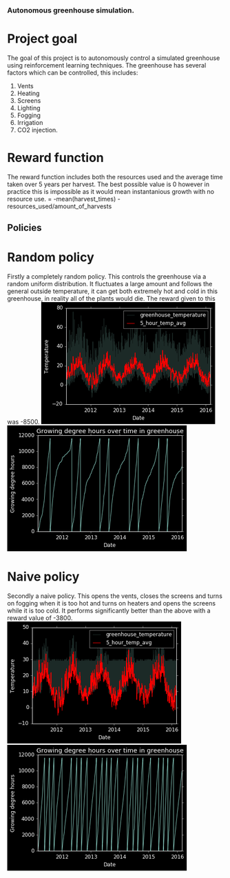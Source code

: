 ### Autonomous greenhouse simulation.
# Project goal
The goal of this project is to autonomously control a simulated greenhouse using reinforcement learning techniques. The greenhouse has several factors which can be controlled, this includes:
  1. Vents
  2. Heating
  3. Screens
  4. Lighting
  5. Fogging
  6. Irrigation
  7. CO2 injection.
# Reward function
The reward function includes both the resources used and the average time taken over 5 years per harvest. The best possible value is 0 however in practice this is impossible as it would mean instantanious growth with no resource use.
    = -mean(harvest_times) - resources_used/amount_of_harvests
## Policies
# Random policy
Firstly a completely random policy. This controls the greenhouse via a random uniform distribution. It fluctuates a large amount and follows the general outside temperature, it can get both extremely hot and cold in this greenhouse, in reality all of the plants would die.
The reward given to this was -8500.
![Random temperatures](https://github.com/tonzowonzo/greenhouse/blob/master/images/randomtemps.png)
![Random harvest times](https://github.com/tonzowonzo/greenhouse/blob/master/images/randomgdd.png)

# Naive policy
Secondly a naive policy. This opens the vents, closes the screens and turns on fogging when it is too hot and turns on heaters and opens the screens while it is too cold. It performs significantly better than the above with a reward value of -3800.
![Naive temperatures](https://github.com/tonzowonzo/greenhouse/blob/master/images/naivetemps.png)
![Naive harvest times](https://github.com/tonzowonzo/greenhouse/blob/master/images/naivegdd.png)
